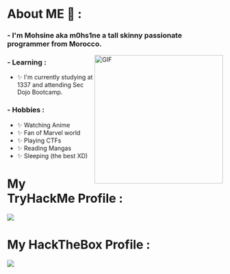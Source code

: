 
# About ME 💬 :

### - I'm Mohsine aka m0hs1ne a tall skinny passionate programmer from Morocco.

<img hight="250" width="300" alt="GIF" align="right" src="https://raw.githubusercontent.com/RaghavK16/RaghavK16/master/giphy.webp">

### - Learning :
- ✨ I'm currently studying at 1337 and attending Sec Dojo Bootcamp.

### - Hobbies : 
- ✨ Watching Anime
- ✨ Fan of Marvel world
- ✨ Playing CTFs
- ✨ Reading Mangas
- ✨ Sleeping (the best XD)

# My TryHackMe Profile :

![](https://tryhackme-badges.s3.amazonaws.com/m0hs1ne.png)
 
# My HackTheBox Profile :

![](https://www.hackthebox.eu/badge/image/802540)

